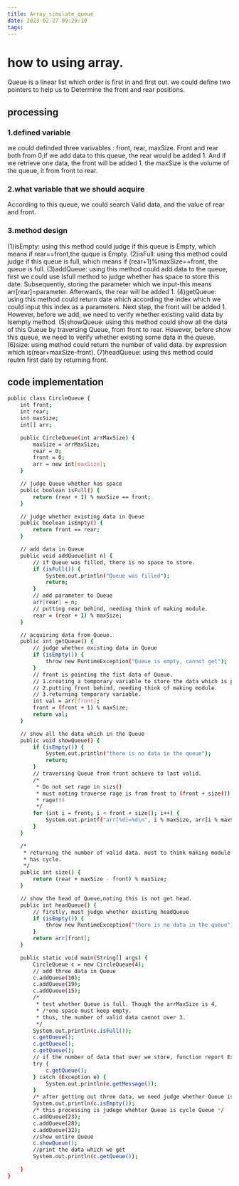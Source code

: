 ```yaml
---
title: Array_simulate_queue
date: 2023-02-27 09:20:10
tags:
---
```

# how to using array.
Queue is a linear list which order is first in and first out. we could define two pointers to help us to Determine the front and rear positions.
## processing
### 1.defined variable
we could definded three varivables : front, rear, maxSize.
Front and rear both from 0;if we add data to this queue, the rear would be added 1. And if we retrieve one data, the front will be added 1.
the maxSize is the volume of the queue, it from front to rear.
### 2.what variable that we should acquire
According to this queue, we could search Valid data, and the value of rear and front.
### 3.method design
(1)isEmpty: using this method could judge if this queue is Empty, which means if rear==front,the quque is Empty. 
(2)isFull: using this method could judge if this queue is full, which means if (rear+1)%maxSize==front, the queue is full.
(3)addQueue: using this method could add data to the queue, first we could use Isfull method to judge whether has space to store this date. Subsequently, storing the parameter which we input-this means arr[rear]=parameter. Afterwards, the rear will be added 1.
(4)getQueue: using this method could return date which according the index which we could input this index as a parameters. Next step, the front will be added 1. However, before we add, we need to verify whether existing valid data by Isempty method.
(5)showQueue: using this method could show all the data of this Queue by traversing Queue, from front to rear. However, before show this queue, we need to verify whether existing some data in the queue.
(6)size: using method could return the number of valid data. by expression which is(rear+maxSize-front).
(7)headQueue: using this method could reutrn first date by returning front.

## code implementation
``` bash
public class CircleQueue {
    int front;
    int rear;
    int maxSize;
    int[] arr;

    public CircleQueue(int arrMaxSize) {
        maxSize = arrMaxSize;
        rear = 0;
        front = 0;
        arr = new int[maxSize];
    }

    // judge Queue whether has space
    public boolean isFull() {
        return (rear + 1) % maxSize == front;
    }

    // judge whether existing data in Queue
    public boolean isEmpty() {
        return front == rear;
    }

    // add data in Queue
    public void addQueue(int n) {
        // if Queue was filled, there is no space to store.
        if (isFull()) {
            System.out.println("Queue was filled");
            return;
        }
        // add parameter to Queue
        arr[rear] = n;
        // putting rear behind, needing think of making module.
        rear = (rear + 1) % maxSize;
    }

    // acquiring data from Queue.
    public int getQueue() {
        // judge whether existing data in Queue
        if (isEmpty()) {
            throw new RuntimeException("Queue is empty, cannot get");
        }
        // front is pointing the fist data of Queue.
        // 1.creating a temporary variable to store the data which is pointed by front.
        // 2.putting front behind, needing think of making module.
        // 3.returning temporary variable.
        int val = arr[front];
        front = (front + 1) % maxSize;
        return val;
    }

    // show all the data which in the Queue
    public void showQueue() {
        if (isEmpty()) {
            System.out.println("there is no data in the queue");
            return;
        }
        // traversing Queue from front achieve to last valid.
        /*
         * Do not set rage in sizs()
         * must noting traverse rage is from front to (front + size()), which is dynamic
         * rage!!!
         */
        for (int i = front; i < front + size(); i++) {
            System.out.printf("arr[%d]=%d\n", i % maxSize, arr[i % maxSize]);
        }
    }

    /*
     * returning the number of valid data. must to think making module because Queue
     * has cycle.
     */
    public int size() {
        return (rear + maxSize - front) % maxSize;
    }

    // show the head of Queue,noting this is not get head.
    public int headQueue() {
        // firstly, must judge whether existing headQueue
        if (isEmpty()) {
            throw new RuntimeException("there is no data in the queue");
        }
        return arr[front];
    }

    public static void main(String[] args) {
        CircleQueue c = new CircleQueue(4);
        // add three data in Queue
        c.addQueue(10);
        c.addQueue(19);
        c.addQueue(15);
        /*
         * test whether Queue is full. Though the arrMaxSize is 4,
         * /*one space must keep empty.
         * thus, the number of valid data cannot over 3.
         */
        System.out.println(c.isFull());
        c.getQueue();
        c.getQueue();
        c.getQueue();
        // if the number of data that over we store, function report Exception.
        try {
            c.getQueue();
        } catch (Exception e) {
            System.out.println(e.getMessage());
        }
        /* after getting out three data, we need judge whether Queue is empty */
        System.out.println(c.isEmpty());
        /* this processing is judege whehter Queue is cycle Queue */
        c.addQueue(23);
        c.addQueue(28);
        c.addQueue(32);
        //show entire Queue
        c.showQueue();
        //print the data which we get
        System.out.println(c.getQueue());

    }
}
```

